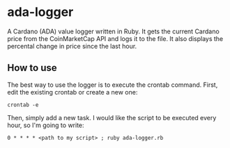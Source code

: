 # ada-logger
A Cardano (ADA) value logger written in Ruby. It gets the current Cardano price from the CoinMarketCap API and logs it to the file. 
It also displays the percental change in price since the last hour.

## How to use
The best way to use the logger is to execute the crontab command. First, edit the existing crontab or create a new one:
```
crontab -e
```

Then, simply add a new task. I would like the script to be executed every hour, so I'm going to write:
```
0 * * * * <path to my script> ; ruby ada-logger.rb
```